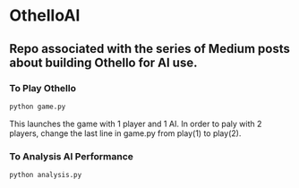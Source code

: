 # OthelloAI
## Repo associated with the series of Medium posts about building Othello for AI use.

### To Play Othello
```bash
python game.py
```

This launches the game with 1 player and 1 AI. In order to paly with 2 players, change the last line in game.py from play(1) to play(2).

### To Analysis AI Performance

```bash
python analysis.py
```

